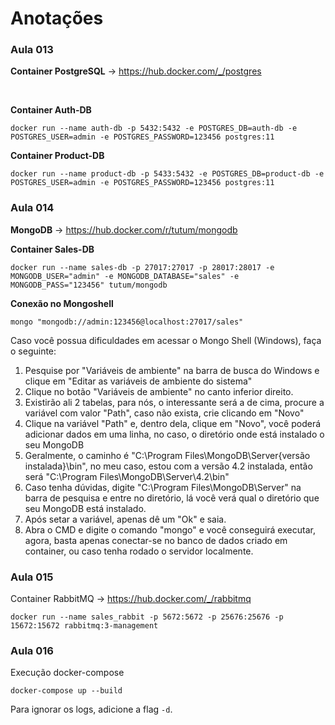 # Anotações

### **Aula 013**

**Container PostgreSQL** -> https://hub.docker.com/_/postgres

<br>

**Container Auth-DB**

```
docker run --name auth-db -p 5432:5432 -e POSTGRES_DB=auth-db -e POSTGRES_USER=admin -e POSTGRES_PASSWORD=123456 postgres:11
```

**Container Product-DB**

```
docker run --name product-db -p 5433:5432 -e POSTGRES_DB=product-db -e POSTGRES_USER=admin -e POSTGRES_PASSWORD=123456 postgres:11
```

### **Aula 014**

**MongoDB** -> https://hub.docker.com/r/tutum/mongodb

**Container Sales-DB**

```
docker run --name sales-db -p 27017:27017 -p 28017:28017 -e MONGODB_USER="admin" -e MONGODB_DATABASE="sales" -e MONGODB_PASS="123456" tutum/mongodb
```

**Conexão no Mongoshell**

```
mongo "mongodb://admin:123456@localhost:27017/sales"
```

Caso você possua dificuldades em acessar o Mongo Shell (Windows), faça o seguinte:

1. Pesquise por "Variáveis de ambiente" na barra de busca do Windows e clique em "Editar as variáveis de ambiente do sistema"
2. Clique no botão "Variáveis de ambiente" no canto inferior direito.
3. Existirão ali 2 tabelas, para nós, o interessante será a de cima, procure a variável com valor "Path", caso não exista, crie clicando em "Novo"
4. Clique na variável "Path" e, dentro dela, clique em "Novo", você poderá adicionar dados em uma linha, no caso, o diretório onde está instalado o seu MongoDB
5. Geralmente, o caminho é "C:\Program Files\MongoDB\Server\{versão instalada}\bin", no meu caso, estou com a versão 4.2 instalada, então será "C:\Program Files\MongoDB\Server\4.2\bin"
6. Caso tenha dúvidas, digite "C:\Program Files\MongoDB\Server" na barra de pesquisa e entre no diretório, lá você verá qual o diretório que seu MongoDB está instalado.
7. Após setar a variável, apenas dê um "Ok" e saia.
8. Abra o CMD e digite o comando "mongo" e você conseguirá executar, agora, basta apenas conectar-se no banco de dados criado em container, ou caso tenha rodado o servidor localmente.

### **Aula 015**

Container RabbitMQ -> https://hub.docker.com/_/rabbitmq

```
docker run --name sales_rabbit -p 5672:5672 -p 25676:25676 -p 15672:15672 rabbitmq:3-management
```

### **Aula 016**

Execução docker-compose

```
docker-compose up --build
```

Para ignorar os logs, adicione a flag `-d`.
